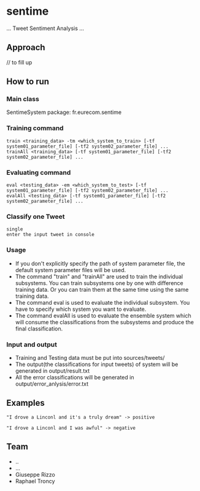 # sentime
... Tweet Sentiment Analysis ...

## Approach
// to fill up


## How to run
### Main class
SentimeSystem   package: fr.eurecom.sentime

### Training command
    train <training_data> -tm <which_system_to_train> [-tf system01_parameter_file] [-tf2 system02_parameter_file] ...
    trainAll <training_data> [-tf system01_parameter_file] [-tf2 system02_parameter_file] ...

### Evaluating command
    eval <testing_data> -em <which_system_to_test> [-tf system01_parameter_file] [-tf2 system02_parameter_file] ...
    evalAll <testing_data> [-tf system01_parameter_file] [-tf2 system02_parameter_file] ...

### Classify one Tweet
    single
    enter the input tweet in console

### Usage
* If you don't explicitly specify the path of system parameter file, the default system parameter files will be used.
* The command "train" and "trainAll" are used to train the individual subsystems. You can train subsystems one by one with difference training data. Or you can train them at the same time using the same training data.
* The command eval is used to evaluate the individual subsystem. You have to specify which system you want to evaluate.
* The command evalAll is used to evaluate the ensemble system which will consume the classifications from the subsystems and produce the final classification.

### Input and output
* Training and Testing data must be put into sources/tweets/  
* The output(the classifications for input tweets) of system will be generated in output/result.txt
* All the error classifications will be generated in output/error_anlysis/error.txt

## Examples
    "I drove a Linconl and it's a truly dream" -> positive

    "I drove a Linconl and I was awful" -> negative

## Team
* ..
* ...
* Giuseppe Rizzo
* Raphael Troncy
